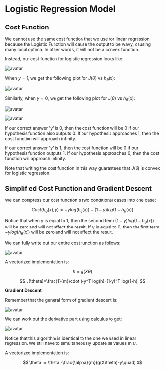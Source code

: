 # Logistic Regression Model

## Cost Function

We cannot use the same cost function that we use for linear regression because the Logistic Function will cause the output to be wavy, causing many local optima. In other words, it will not be a convex function.

Instead, our cost function for logistic regression looks like:

![avatar](https://raw.githubusercontent.com/garyphone/machine_learning/master/pictures/l3_5.PNG)

When $y = 1$, we get the following plot for $J(\theta)$ vs $h_\theta (x)$:

![avatar](https://raw.githubusercontent.com/garyphone/machine_learning/master/pictures/l3_6.PNG)

Similarly, when $y = 0$, we get the following plot for $J(\theta)$ vs $h_\theta (x)$:

![avatar](https://raw.githubusercontent.com/garyphone/machine_learning/master/pictures/l3_7.PNG)

![avatar](https://raw.githubusercontent.com/garyphone/machine_learning/master/pictures/l3_8.PNG)

If our correct answer 'y' is 0, then the cost function will be 0 if our hypothesis function also outputs 0. If our hypothesis approaches 1, then the cost function will approach infinity.

If our correct answer 'y' is 1, then the cost function will be 0 if our hypothesis function outputs 1. If our hypothesis approaches 0, then the cost function will approach infinity.

Note that writing the cost function in this way guarantees that $J(θ)$ is convex for logistic regression.

## Simplified Cost Function and Gradient Descent

We can compress our cost function's two conditional cases into one case:

$$
Cost(h_\theta (x),y)=-ylog(h_\theta (x))-(1-y)log(1-h_\theta (x))
$$

Notice that when y is equal to 1, then the second term $(1-y)log(1-h_\theta (x))$ will be zero and will not affect the result. If y is equal to 0, then the first term $-ylog(h_\theta (x))$ will be zero and will not affect the result.

We can fully write out our entire cost function as follows:

![avatar](https://raw.githubusercontent.com/garyphone/machine_learning/master/pictures/l3_9.PNG)

A vectorized implementation is:

$$
h=g(X\theta)
$$

$$
J(\theta)=\frac{1}{m}\cdot (-y^T log(h)-(1-y)^T log(1-h))
$$

**Gradient Descent**

Remember that the general form of gradient descent is:

![avatar](https://raw.githubusercontent.com/garyphone/machine_learning/master/pictures/l3_10.PNG)

We can work out the derivative part using calculus to get:

![avatar](https://raw.githubusercontent.com/garyphone/machine_learning/master/pictures/l3_11.PNG)

Notice that this algorithm is identical to the one we used in linear regression. We still have to simultaneously update all values in $\theta$.

A vectorized implementation is:

$$
\theta := \theta -\frac{\alpha}{m}(g(X\theta)-y\quad)
$$
